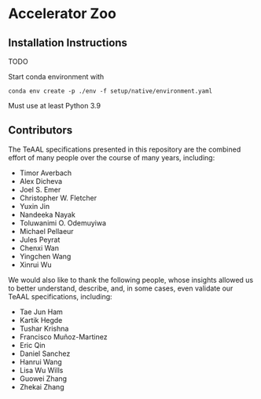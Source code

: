 # Accelerator Zoo

## Installation Instructions

TODO

Start conda environment with
```
conda env create -p ./env -f setup/native/environment.yaml
```

Must use at least Python 3.9

## Contributors

The TeAAL specifications presented in this repository are the combined effort
of many people over the course of many years, including:

- Timor Averbach
- Alex Dicheva
- Joel S. Emer
- Christopher W. Fletcher
- Yuxin Jin
- Nandeeka Nayak
- Toluwanimi O. Odemuyiwa
- Michael Pellaeur
- Jules Peyrat
- Chenxi Wan
- Yingchen Wang
- Xinrui Wu

We would also like to thank the following people, whose insights allowed us to
better understand, describe, and, in some cases, even validate our TeAAL
specifications, including:

- Tae Jun Ham
- Kartik Hegde
- Tushar Krishna
- Francisco Muñoz-Martinez
- Eric Qin
- Daniel Sanchez
- Hanrui Wang
- Lisa Wu Wills
- Guowei Zhang
- Zhekai Zhang
